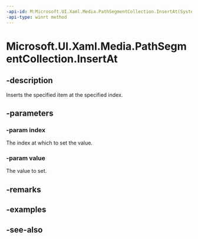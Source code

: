 ```yaml
---
-api-id: M:Microsoft.UI.Xaml.Media.PathSegmentCollection.InsertAt(System.UInt32,Microsoft.UI.Xaml.Media.PathSegment)
-api-type: winrt method
---
```


<!-- Method syntax
public void InsertAt(System.UInt32 index, Windows.UI.Xaml.Media.PathSegment value)
-->

# Microsoft.UI.Xaml.Media.PathSegmentCollection.InsertAt

## -description
Inserts the specified item at the specified index.

## -parameters
### -param index
The index at which to set the value.

### -param value
The value to set.

## -remarks

## -examples

## -see-also
